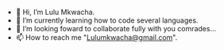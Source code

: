 - 👋 Hi, I’m Lulu Mkwacha.
- 🌱 I’m currently learning how to code several languages.
- 💞️ I’m looking foward to collaborate fully with you comrades...
- 📫 How to reach me "Lulumkwacha@gmail.com".


<!---
LuluMkwacha/LuluMkwacha is a ✨ special ✨ repository because its `README.md` (this file) appears on your GitHub profile.
You can click the Preview link to take a look at your changes.
--->
